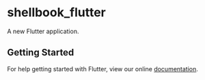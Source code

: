 # shellbook_flutter

A new Flutter application.

## Getting Started

For help getting started with Flutter, view our online
[documentation](https://flutter.io/).
